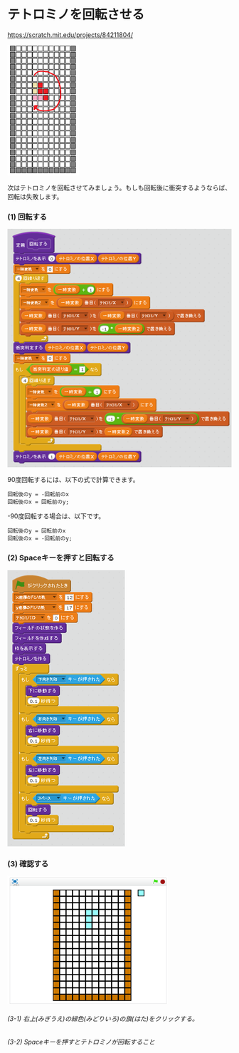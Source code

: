 # テトロミノを回転させる

https://scratch.mit.edu/projects/84211804/

![](board_2.png)

次はテトロミノを回転させてみましょう。もしも回転後に衝突するようならば、回転は失敗します。


### (1) 回転する

![](s_01.png)

90度回転するには、以下の式で計算できます。
```
回転後のy = -回転前のx
回転後のx = 回転前のy;
```

-90度回転する場合は、以下です。
```
回転後のy = 回転前のx
回転後のx = -回転前のy;
```


### (2) Spaceキーを押すと回転する
![](s_02.png)


### (3) 確認する
![](test.png)

###### (3-1) 右上(みぎうえ)の緑色(みどりいろ)の旗(はた)をクリックする。

###### (3-2) Spaceキーを押すとテトロミノが回転すること

